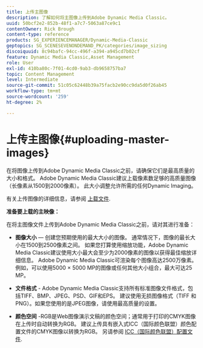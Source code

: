 ```yaml
---
title: 上传主图像
description: 了解如何将主图像上传到Adobe Dynamic Media Classic。
uuid: 50bcf2e2-852b-48f1-a7c7-5063a87ce9c1
contentOwner: Rick Brough
content-type: reference
products: SG_EXPERIENCEMANAGER/Dynamic-Media-Classic
geptopics: SG_SCENESEVENONDEMAND_PK/categories/image_sizing
discoiquuid: 8c94bafc-94cc-496f-a394-a945cd7b02cf
feature: Dynamic Media Classic,Asset Management
role: User
exl-id: 410ba80c-7f01-4cd0-9ab3-db9658757ba7
topic: Content Management
level: Intermediate
source-git-commit: 51c05c62448b39a75facb2e90cc9da5d0f26ab45
workflow-type: tm+mt
source-wordcount: '259'
ht-degree: 2%

---
```


# 上传主图像{#uploading-master-images}

在将图像上传到Adobe Dynamic Media Classic之前，请确保它们是最高质量的大小和格式。 Adobe Dynamic Media Classic建议上载像素数足够的高质量图像（长像素从1500到2000像素）。 此大小调整允许所需的任何Dynamic Imaging。

有关上传图像的详细信息，请参阅 [上载文件](uploading-files.md#uploading_files).

**准备要上载的主映像：**

在将主图像文件上传到Adobe Dynamic Media Classic之前，请对其进行准备：

* **图像大小**  — 创建您预期使用的最大大小的图像。 通常情况下，图像的最长大小在1500到2500像素之间。 如果您打算使用缩放功能，Adobe Dynamic Media Classic建议使用大小最大会至少为2000像素的图像以获得最佳缩放详细信息。 Adobe Dynamic Media Classic可渲染每个图像高达2500万像素。 例如，可以使用5000 × 5000 MP的图像或任何其他大小组合，最大可达25 MP。

* **文件格式** - Adobe Dynamic Media Classic支持所有标准图像文件格式，包括TIFF、BMP、JPEG、PSD、GIF和EPS。 建议使用无损图像格式（TIFF 和 PNG）。如果您使用的是JPEG图像，请使用最高质量的设置。

* **颜色空间** -RGB是Web图像演示文稿的颜色空间；通常用于打印的CMYK图像在上传时自动转换为RGB。 建议上传具有嵌入式ICC（国际颜色联盟）颜色配置文件的CMYK图像以转换为RGB。 另请参阅 [ICC（国际颜色联盟）配置文件](/help/using/icc-profiles.md).
